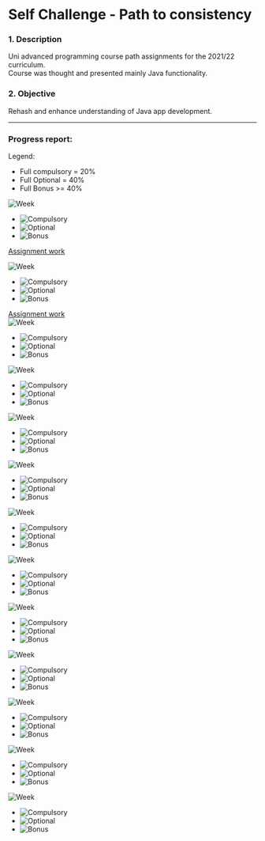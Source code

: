 # Self Challenge - Path to consistency

### 1. Description

Uni advanced programming course path assignments for the 2021/22 curriculum.
<br>Course was thought and presented mainly Java functionality.
### 2. Objective

Rehash and enhance understanding of Java app development.

---

### Progress report:

Legend: 
* Full compulsory = 20%
* Full Optional = 40%
* Full Bonus >= 40%

![Week](https://progress-bar.dev/60/?title=Week-1)
- ![Compulsory](https://progress-bar.dev/100/?title=Compulsory)
- ![Optional](https://progress-bar.dev/100/?title=Optional)
- ![Bonus](https://progress-bar.dev/00/?title=Bonus)

[Assignment work](/1.Introduction)

![Week](https://progress-bar.dev/60/?title=Week-2)
- ![Compulsory](https://progress-bar.dev/100/?title=Compulsory)
- ![Optional](https://progress-bar.dev/100/?title=Optional)
- ![Bonus](https://progress-bar.dev/00/?title=Bonus)

[Assignment work](/RoomAssignmentProject)
<br>
![Week](https://progress-bar.dev/40/?title=Week-3)
- ![Compulsory](https://progress-bar.dev/100/?title=Compulsory)
- ![Optional](https://progress-bar.dev/50/?title=Optional)
- ![Bonus](https://progress-bar.dev/00/?title=Bonus)

![Week](https://progress-bar.dev/0/?title=Week-4)
- ![Compulsory](https://progress-bar.dev/00/?title=Compulsory)
- ![Optional](https://progress-bar.dev/00/?title=Optional)
- ![Bonus](https://progress-bar.dev/00/?title=Bonus)

![Week](https://progress-bar.dev/0/?title=Week-5)
- ![Compulsory](https://progress-bar.dev/00/?title=Compulsory)
- ![Optional](https://progress-bar.dev/00/?title=Optional)
- ![Bonus](https://progress-bar.dev/00/?title=Bonus)

![Week](https://progress-bar.dev/0/?title=Week-6)
- ![Compulsory](https://progress-bar.dev/00/?title=Compulsory)
- ![Optional](https://progress-bar.dev/00/?title=Optional)
- ![Bonus](https://progress-bar.dev/00/?title=Bonus)

![Week](https://progress-bar.dev/0/?title=Week-7)
- ![Compulsory](https://progress-bar.dev/00/?title=Compulsory)
- ![Optional](https://progress-bar.dev/00/?title=Optional)
- ![Bonus](https://progress-bar.dev/00/?title=Bonus)

![Week](https://progress-bar.dev/0/?title=Week-8)
- ![Compulsory](https://progress-bar.dev/00/?title=Compulsory)
- ![Optional](https://progress-bar.dev/00/?title=Optional)
- ![Bonus](https://progress-bar.dev/00/?title=Bonus)

![Week](https://progress-bar.dev/0/?title=Week-9)
- ![Compulsory](https://progress-bar.dev/00/?title=Compulsory)
- ![Optional](https://progress-bar.dev/00/?title=Optional)
- ![Bonus](https://progress-bar.dev/00/?title=Bonus)

![Week](https://progress-bar.dev/0/?title=Week-10)
- ![Compulsory](https://progress-bar.dev/00/?title=Compulsory)
- ![Optional](https://progress-bar.dev/00/?title=Optional)
- ![Bonus](https://progress-bar.dev/00/?title=Bonus)

![Week](https://progress-bar.dev/0/?title=Week-11)
- ![Compulsory](https://progress-bar.dev/00/?title=Compulsory)
- ![Optional](https://progress-bar.dev/00/?title=Optional)
- ![Bonus](https://progress-bar.dev/00/?title=Bonus)

![Week](https://progress-bar.dev/0/?title=Week-12)
- ![Compulsory](https://progress-bar.dev/00/?title=Compulsory)
- ![Optional](https://progress-bar.dev/00/?title=Optional)
- ![Bonus](https://progress-bar.dev/00/?title=Bonus)

![Week](https://progress-bar.dev/0/?title=Week-13)
- ![Compulsory](https://progress-bar.dev/00/?title=Compulsory)
- ![Optional](https://progress-bar.dev/00/?title=Optional)
- ![Bonus](https://progress-bar.dev/00/?title=Bonus)